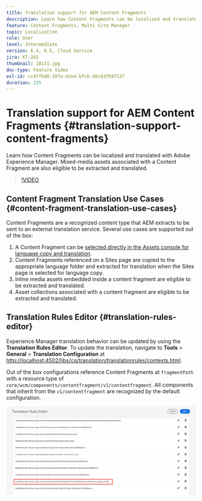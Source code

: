 ```yaml
---
title: Translation support for AEM Content Fragments
description: Learn how Content Fragments can be localized and translated with Adobe Experience Manager. Mixed-media assets associated with a Content Fragment are also eligible to be extracted and translated.
feature: Content Fragments, Multi Site Manager
topic: Localization
role: User
level: Intermediate
version: 6.4, 6.5, Cloud Service
jira: KT-201
thumbnail: 18131.jpg
doc-type: Feature Video
exl-id: cc4ffbd0-207a-42e4-bfcb-d6c83fb97237
duration: 235
---
```

# Translation support for AEM Content Fragments {#translation-support-content-fragments}

Learn how Content Fragments can be localized and translated with Adobe Experience Manager. Mixed-media assets associated with a Content Fragment are also eligible to be extracted and translated.

>[!VIDEO](https://video.tv.adobe.com/v/18131?quality=12&learn=on)

## Content Fragment Translation Use Cases {#content-fragment-translation-use-cases}

Content Fragments are a recognized content type that AEM extracts to be sent to an external translation service. Several use cases are supported out of the box:

1. A Content Fragment can be [selected directly in the Assets console for language copy and translation](https://experienceleague.adobe.com/docs/experience-manager-cloud-service/content/assets/admin/translate-assets.html).
2. Content Fragments referenced on a Sites page are copied to the appropriate language folder and extracted for translation when the Sites page is selected for language copy.
3. Inline media assets embedded inside a content fragment are eligible to be extracted and translated.
4. Asset collections associated with a content fragment are eligible to be extracted and translated.

## Translation Rules Editor {#translation-rules-editor}

Experience Manager translation behavior can be updated by using the **Translation Rules Editor**. To update the translation, navigate to **Tools** > **General** > **Translation Configuration** at [http://localhost:4502/libs/cq/translation/translationrules/contexts.html](http://localhost:4502/libs/cq/translation/translationrules/contexts.html).

Out of the box configurations reference Content Fragments at `fragmentPath` with a resource type of `core/wcm/components/contentfragment/v1/contentfragment`. All components that inherit from the `v1/contentfragment` are recognized by the default configuration.

![Translation Rules Editor](assets/translation-configuration.png)
